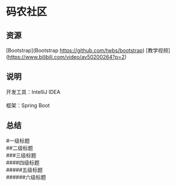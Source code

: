 
码农社区
========


资源
-------  

[Bootstrap](Bootstrap https://github.com/twbs/bootstrap)
[教学视频] (https://www.bilibili.com/video/av50200264?p=2)

说明
------- 
开发工具：IntelliJ IDEA 
<br>  
框架：Spring Boot

总结
------- 


#一级标题  
##二级标题  
###三级标题  
####四级标题  
#####五级标题  
######六级标题  

